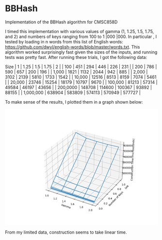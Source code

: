 # BBHash
Implementation of the BBHash algorithm for CMSC858D

I timed this implementation with various values of gamma (1, 1.25, 1.5, 1.75, and 2) and numbers of keys ranging from 100 to 1 |000 |000. In particular , I tested by loading in n words from this list of English words: <https://github.com/dwyl/english-words/blob/master/words.txt>. This algorithm worked surprisingly fast given the sizes of the inputs, and running tests was pretty fast. After running these trials, I got the following data:

Size | 1 | 1.25 | 1.5 | 1.75 | 2 |
| 100 | 451 | 294 | 446 | 226 | 231 |
| 200 | 786 | 590 | 657 | 200 | 196 |
| 1,000 | 1821 | 1132 | 2044 | 942 | 885 |
| 2,000 | 3102 | 2139 | 5810 | 1733 | 1542 |
| 10,000 | 12516 | 8513 | 8159 | 7074 | 5461 |
| 20,000 | 23746 | 15254 | 18179 | 10797 | 9670 |
| 100,000 | 81213 | 57314 | 49584 | 46197 | 43656 |
| 200,0000 | 148708 | 114600 | 100367 | 93892 | 88155 |
| 1,000,000 | 638904 | 583809 | 574113 | 570949 | 577727 |

To make sense of the results, I plotted them in a graph shown below:

![graph of results](Figure_1.png)

From my limited data, construction seems to take linear time.